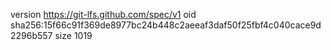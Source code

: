 version https://git-lfs.github.com/spec/v1
oid sha256:15f66c91f369de8977bc24b448c2aeeaf3daf50f25fbf4c040cace9d2296b557
size 1019
